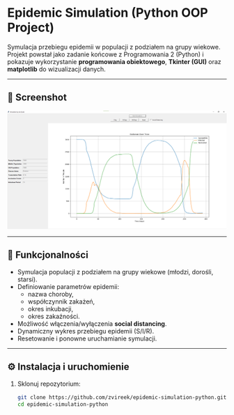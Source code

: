 # Epidemic Simulation (Python OOP Project)

Symulacja przebiegu epidemii w populacji z podziałem na grupy wiekowe.  
Projekt powstał jako zadanie końcowe z Programowania 2 (Python) i pokazuje wykorzystanie **programowania obiektowego**, **Tkinter (GUI)** oraz **matplotlib** do wizualizacji danych.

---

## 📸 Screenshot
![Screenshot](assets/screenshot.png)

---

## 🚀 Funkcjonalności
- Symulacja populacji z podziałem na grupy wiekowe (młodzi, dorośli, starsi).  
- Definiowanie parametrów epidemii:
  - nazwa choroby,
  - współczynnik zakażeń,
  - okres inkubacji,
  - okres zakaźności.  
- Możliwość włączenia/wyłączenia **social distancing**.  
- Dynamiczny wykres przebiegu epidemii (S/I/R).  
- Resetowanie i ponowne uruchamianie symulacji.  

---

## ⚙️ Instalacja i uruchomienie

1. Sklonuj repozytorium:
   ```bash
   git clone https://github.com/zvireek/epidemic-simulation-python.git
   cd epidemic-simulation-python
